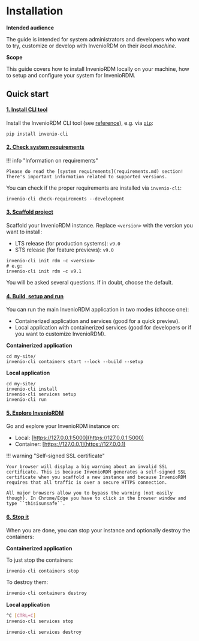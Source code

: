 # Installation

**Intended audience**

The guide is intended for system administrators and developers who want to try, customize or develop with InvenioRDM on their _local machine_.

**Scope**

This guide covers how to install InvenioRDM locally on your machine, how to setup and configure your system for InvenioRDM.

## Quick start

#### [1. Install CLI tool](cli.md)

Install the InvenioRDM CLI tool (see [reference](../reference/cli.md)), e.g. via [`pip`](https://pip.pypa.io/en/stable/):

```console
pip install invenio-cli
```

#### [2. Check system requirements](requirements.md)

!!! info "Information on requirements"

    Please do read the [system requirements](requirements.md) section!
    There's important information related to supported versions.

You can check if the proper requirements are installed via `invenio-cli`:

```console
invenio-cli check-requirements --development
```

#### [3. Scaffold project](scaffold.md)

Scaffold your InvenioRDM instance. Replace ``<version>`` with the version you want to install:

- LTS release (for production systems): ``v9.0``
- STS release (for feature previews): ``v9.0``

```
invenio-cli init rdm -c <version>
# e.g:
invenio-cli init rdm -c v9.1
```

You will be asked several questions. If in doubt, choose the default.

#### [4. Build, setup and run](build-setup-run.md)

You can run the main InvenioRDM application in two modes (choose one):

- Containerized application and services (good for a quick preview).
- Local application with containerized services (good for developers or if you want to customize InvenioRDM).

**Containerized application**

```console
cd my-site/
invenio-cli containers start --lock --build --setup
```

**Local application**

```console
cd my-site/
invenio-cli install
invenio-cli services setup
invenio-cli run
```

#### [5. Explore InvenioRDM](run.md)

Go and explore your InvenioRDM instance on:

- Local: [https://127.0.0.1:5000](https://127.0.0.1:5000)
- Container: [https://127.0.0.1](https://127.0.0.1)

!!! warning "Self-signed SSL certificate"

    Your browser will display a big warning about an invalid SSL certificate. This is because InvenioRDM generates a self-signed SSL certificate when you scaffold a new instance and because InvenioRDM requires that all traffic is over a secure HTTPS connection.

    All major browsers allow you to bypass the warning (not easily though). In Chrome/Edge you have to click in the browser window and type ``thisisunsafe``.

#### [6. Stop it](destroy.md)

When you are done, you can stop your instance and optionally destroy the containers:

**Containerized application**

To just stop the containers:

```bash
invenio-cli containers stop
```

To destroy them:

```bash
invenio-cli containers destroy
```

**Local application**

```bash
^C [CTRL+C]
invenio-cli services stop
```

```bash
invenio-cli services destroy
```
